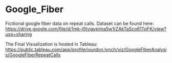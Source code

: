 # Google_Fiber

Ficitional google fiber data on repeat calls. Dataset can be found here: https://drive.google.com/file/d/1mk-j0tvjavpima5w1rZAkTaSco61TpFK/view?usp=sharing

The Final Visualization is hosted in Tableau: https://public.tableau.com/app/profile/jourdon.lynch/viz/GoogleFIberAnalysis/GoogleFiberRepeatCalls


